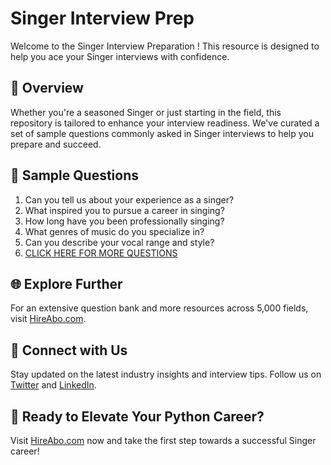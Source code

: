 # Singer Interview Prep

Welcome to the Singer Interview Preparation ! This resource is designed to help you ace your Singer interviews with confidence.

## 🚀 Overview

Whether you're a seasoned Singer or just starting in the field, this repository is tailored to enhance your interview readiness. We've curated a set of sample questions commonly asked in Singer interviews to help you prepare and succeed.

## 📝 Sample Questions

1. Can you tell us about your experience as a singer?
2. What inspired you to pursue a career in singing?
3. How long have you been professionally singing?
4. What genres of music do you specialize in?
5. Can you describe your vocal range and style?
6. [CLICK HERE FOR MORE QUESTIONS](https://hireabo.com/job/16_1_1/Singer)

## 🌐 Explore Further

For an extensive question bank and more resources across 5,000 fields, visit [HireAbo.com](https://www.hireabo.com).

## 📱 Connect with Us

Stay updated on the latest industry insights and interview tips. Follow us on [Twitter](https://twitter.com/hireabo) and [LinkedIn](https://www.linkedin.com/in/hire-abo-3609972a8/).

## 🚀 Ready to Elevate Your Python Career?

Visit [HireAbo.com](https://www.hireabo.com) now and take the first step towards a successful Singer career!